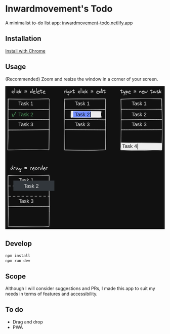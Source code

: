 # Inwardmovement's Todo
A minimalist to-do list app: [inwardmovement-todo.netlify.app](https://inwardmovement-todo.netlify.app/)

## Installation
[Install with Chrome](https://support.google.com/chrome/answer/9658361)

## Usage
(Recommended) Zoom and resize the window in a corner of your screen.

![Usage](usage.png)

## Develop
```
npm install
npm run dev
```

## Scope
Although I will consider suggestions and PRs, I made this app to suit my needs in terms of features and accessibility.

## To do
- Drag and drop
- PWA
